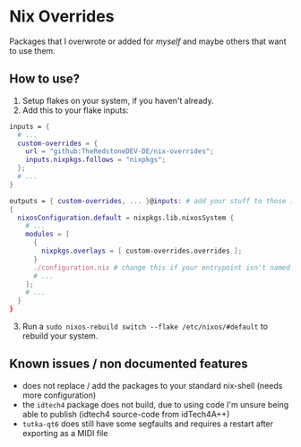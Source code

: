# Nix Overrides
Packages that I overwrote or added for *myself* and maybe others that want to use them.

## How to use?
1. Setup flakes on your system, if you haven't already.
2. Add this to your flake inputs:
```nix
inputs = {
  # ...
  custom-overrides = {
    url = "github:TheRedstoneDEV-DE/nix-overrides";
    inputs.nixpkgs.follows = "nixpkgs";
  };
  # ...
}

outputs = { custom-overrides, ... }@inputs: # add your stuff to those imports as well, don't replace it
{
  nixosConfiguration.default = nixpkgs.lib.nixosSystem {
    # ...
    modules = [
      {
        nixpkgs.overlays = [ custom-overrides.overrides ];
      }
      ./configuration.nix # change this if your entrypoint isn't named "configuration.nix"
      # ...
    ];
    # ...
  }
}
```
3. Run a `sudo nixos-rebuild switch --flake /etc/nixos/#default` to rebuild your system.

## Known issues / non documented features
- does not replace / add the packages to your standard nix-shell (needs more configuration)
- the `idtech4` package does not build, due to using code I'm unsure being able to publish (idtech4 source-code from idTech4A++)
- `tutka-qt6` does still have some segfaults and requires a restart after exporting as a MIDI file
